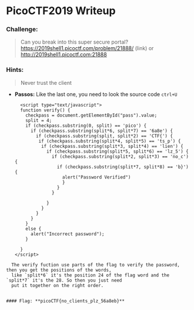 # PicoCTF2019 Writeup

### Challenge: 
>Can you break into this super secure portal? https://2019shell1.picoctf.com/problem/21888/ (link) or http://2019shell1.picoctf.com:21888

### Hints:
>Never trust the client

- **Passos:**
	Like the last one, you need to look the source code `ctrl+U`
  ```
    <script type="text/javascript">
    function verify() {
      checkpass = document.getElementById("pass").value;
      split = 4;
      if (checkpass.substring(0, split) == 'pico') {
        if (checkpass.substring(split*6, split*7) == '6a8e') {
          if (checkpass.substring(split, split*2) == 'CTF{') {
           if (checkpass.substring(split*4, split*5) == 'ts_p') {
            if (checkpass.substring(split*3, split*4) == 'lien') {
              if (checkpass.substring(split*5, split*6) == 'lz_5') {
                if (checkpass.substring(split*2, split*3) == 'no_c') {
                  if (checkpass.substring(split*7, split*8) == 'b}') {
                    alert("Password Verified")
                    }
                  }
                }

              }
            }
          }
        }
      }
      else {
        alert("Incorrect password");
      }

    }
  </script>
```
  The verify fuction use parts of the flag to verify the password, then you get the positions of the words,
  like `split*6` it's the position 24 of the flag word and the `split*7` it's the 28. So then you just need
  put it together on the right order.


#### Flag: **picoCTF{no_clients_plz_56a8eb}**

